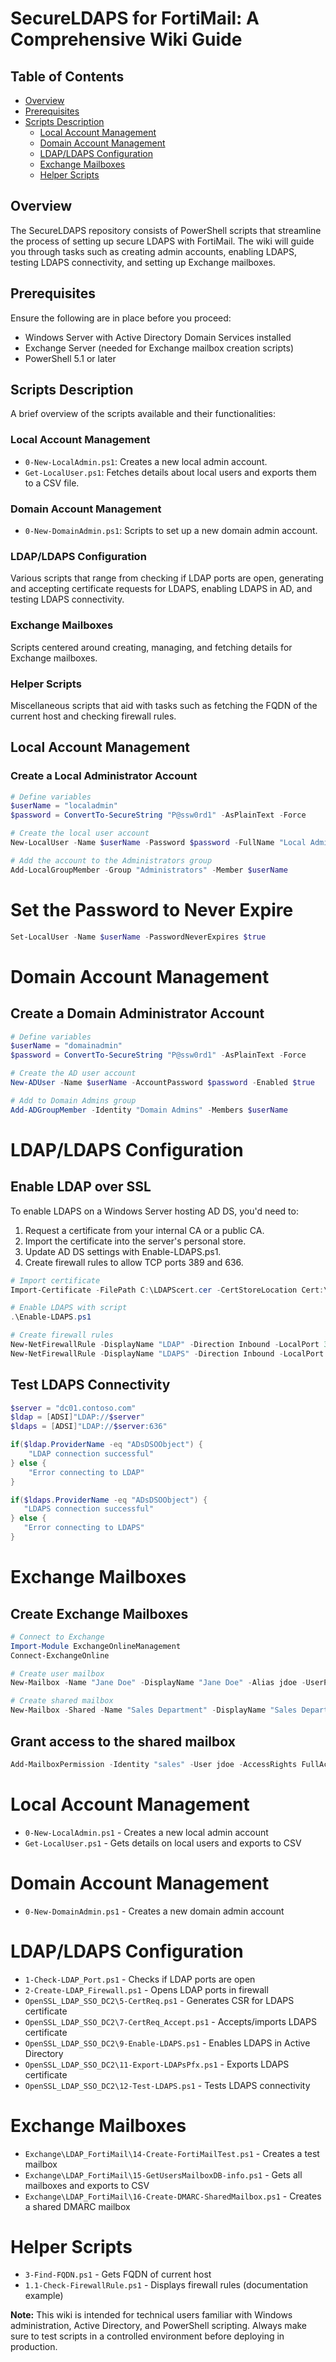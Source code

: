 # SecureLDAPS for FortiMail: A Comprehensive Wiki Guide

## Table of Contents
* [Overview](#overview)
* [Prerequisites](#prerequisites)
* [Scripts Description](#scripts-description)
    - [Local Account Management](#local-account-management)
    - [Domain Account Management](#domain-account-management)
    - [LDAP/LDAPS Configuration](#ldapldaps-configuration)
    - [Exchange Mailboxes](#exchange-mailboxes)
    - [Helper Scripts](#helper-scripts)

## Overview
The SecureLDAPS repository consists of PowerShell scripts that streamline the process of setting up secure LDAPS with FortiMail. The wiki will guide you through tasks such as creating admin accounts, enabling LDAPS, testing LDAPS connectivity, and setting up Exchange mailboxes.

## Prerequisites
Ensure the following are in place before you proceed:
- Windows Server with Active Directory Domain Services installed
- Exchange Server (needed for Exchange mailbox creation scripts)
- PowerShell 5.1 or later

## Scripts Description
A brief overview of the scripts available and their functionalities:

### Local Account Management
* `0-New-LocalAdmin.ps1`: Creates a new local admin account.
* `Get-LocalUser.ps1`: Fetches details about local users and exports them to a CSV file.

### Domain Account Management
* `0-New-DomainAdmin.ps1`: Scripts to set up a new domain admin account.

### LDAP/LDAPS Configuration
Various scripts that range from checking if LDAP ports are open, generating and accepting certificate requests for LDAPS, enabling LDAPS in AD, and testing LDAPS connectivity.

### Exchange Mailboxes
Scripts centered around creating, managing, and fetching details for Exchange mailboxes.

### Helper Scripts
Miscellaneous scripts that aid with tasks such as fetching the FQDN of the current host and checking firewall rules.

## Local Account Management
### Create a Local Administrator Account
```powershell
# Define variables
$userName = "localadmin" 
$password = ConvertTo-SecureString "P@ssw0rd1" -AsPlainText -Force

# Create the local user account
New-LocalUser -Name $userName -Password $password -FullName "Local Admin" -Description "Local Administrator Account"

# Add the account to the Administrators group  
Add-LocalGroupMember -Group "Administrators" -Member $userName
```


# Set the Password to Never Expire
```powershell
Set-LocalUser -Name $userName -PasswordNeverExpires $true
```

# Domain Account Management

## Create a Domain Administrator Account

```powershell
# Define variables
$userName = "domainadmin"
$password = ConvertTo-SecureString "P@ssw0rd1" -AsPlainText -Force  

# Create the AD user account
New-ADUser -Name $userName -AccountPassword $password -Enabled $true 

# Add to Domain Admins group
Add-ADGroupMember -Identity "Domain Admins" -Members $userName
```

# LDAP/LDAPS Configuration

## Enable LDAP over SSL

To enable LDAPS on a Windows Server hosting AD DS, you'd need to:
1. Request a certificate from your internal CA or a public CA.
2. Import the certificate into the server's personal store.
3. Update AD DS settings with Enable-LDAPS.ps1.
4. Create firewall rules to allow TCP ports 389 and 636.

```powershell
# Import certificate 
Import-Certificate -FilePath C:\LDAPScert.cer -CertStoreLocation Cert:\LocalMachine\My

# Enable LDAPS with script
.\Enable-LDAPS.ps1

# Create firewall rules
New-NetFirewallRule -DisplayName "LDAP" -Direction Inbound -LocalPort 389 -Protocol TCP -Action Allow
New-NetFirewallRule -DisplayName "LDAPS" -Direction Inbound -LocalPort 636 -Protocol TCP -Action Allow
```

## Test LDAPS Connectivity

```powershell
$server = "dc01.contoso.com"
$ldap = [ADSI]"LDAP://$server" 
$ldaps = [ADSI]"LDAP://$server:636"

if($ldap.ProviderName -eq "ADsDSOObject") {
    "LDAP connection successful"
} else {
    "Error connecting to LDAP" 
}

if($ldaps.ProviderName -eq "ADsDSOObject") {
   "LDAPS connection successful"
} else {
   "Error connecting to LDAPS"
}
```

# Exchange Mailboxes

## Create Exchange Mailboxes

```powershell
# Connect to Exchange 
Import-Module ExchangeOnlineManagement
Connect-ExchangeOnline

# Create user mailbox
New-Mailbox -Name "Jane Doe" -DisplayName "Jane Doe" -Alias jdoe -UserPrincipalName jdoe@contoso.com -Database "Mailbox Database"

# Create shared mailbox
New-Mailbox -Shared -Name "Sales Department" -DisplayName "Sales Department" -Alias sales -UserPrincipalName sales@contoso.com
```

## Grant access to the shared mailbox

```powershell
Add-MailboxPermission -Identity "sales" -User jdoe -AccessRights FullAccess -InheritanceType All
```

# Local Account Management

- `0-New-LocalAdmin.ps1` - Creates a new local admin account
- `Get-LocalUser.ps1` - Gets details on local users and exports to CSV

# Domain Account Management

- `0-New-DomainAdmin.ps1` - Creates a new domain admin account

# LDAP/LDAPS Configuration

- `1-Check-LDAP_Port.ps1` - Checks if LDAP ports are open
- `2-Create-LDAP_Firewall.ps1` - Opens LDAP ports in firewall
- `OpenSSL_LDAP_SSO_DC2\5-CertReq.ps1` - Generates CSR for LDAPS certificate
- `OpenSSL_LDAP_SSO_DC2\7-CertReq_Accept.ps1` - Accepts/imports LDAPS certificate
- `OpenSSL_LDAP_SSO_DC2\9-Enable-LDAPS.ps1` - Enables LDAPS in Active Directory
- `OpenSSL_LDAP_SSO_DC2\11-Export-LDAPsPfx.ps1` - Exports LDAPS certificate
- `OpenSSL_LDAP_SSO_DC2\12-Test-LDAPS.ps1` - Tests LDAPS connectivity

# Exchange Mailboxes

- `Exchange\LDAP_FortiMail\14-Create-FortiMailTest.ps1` - Creates a test mailbox
- `Exchange\LDAP_FortiMail\15-GetUsersMailboxDB-info.ps1` - Gets all mailboxes and exports to CSV
- `Exchange\LDAP_FortiMail\16-Create-DMARC-SharedMailbox.ps1` - Creates a shared DMARC mailbox

# Helper Scripts

- `3-Find-FQDN.ps1` - Gets FQDN of current host
- `1.1-Check-FirewallRule.ps1` - Displays firewall rules (documentation example)


**Note:** This wiki is intended for technical users familiar with Windows administration, Active Directory, and PowerShell scripting. Always make sure to test scripts in a controlled environment before deploying in production.
